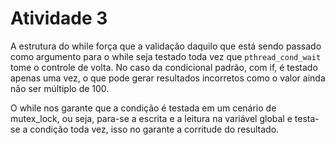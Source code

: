 # Atividade 3

A estrutura do while força que a validação daquilo que está sendo passado como argumento para o while seja testado toda vez que `pthread_cond_wait` tome o controle de volta. No caso da condicional padrão, com if, é testado apenas uma vez, o que pode gerar resultados incorretos como o valor ainda não ser múltiplo de 100.

O while nos garante que a condição é testada em um cenário de mutex_lock, ou seja, para-se a escrita e a leitura na variável global e testa-se a condição toda vez, isso no garante a corritude do resultado.
